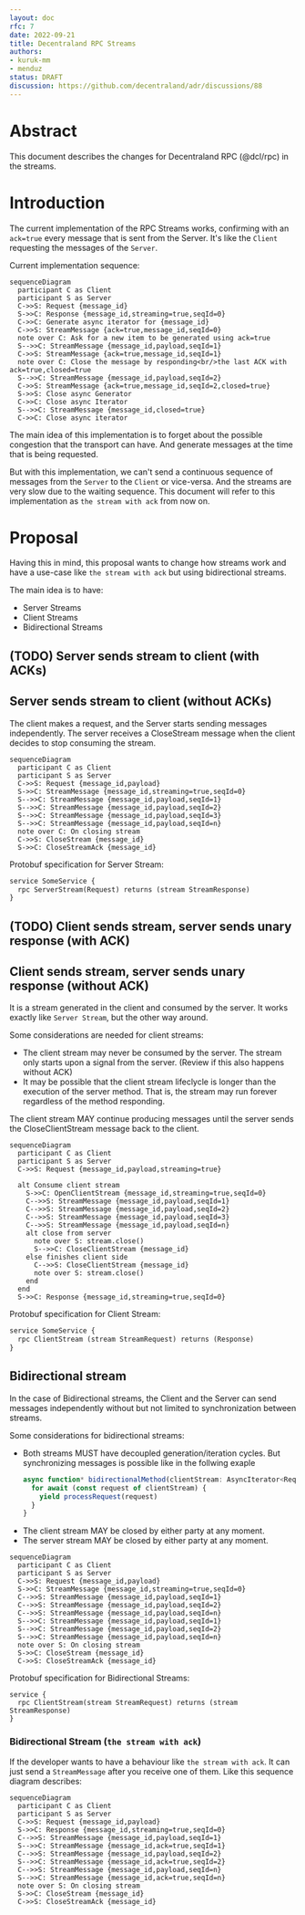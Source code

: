```yaml
---
layout: doc
rfc: 7
date: 2022-09-21
title: Decentraland RPC Streams
authors:
- kuruk-mm
- menduz
status: DRAFT
discussion: https://github.com/decentraland/adr/discussions/88
---
```


# Abstract

This document describes the changes for Decentraland RPC (@dcl/rpc) in the streams.

# Introduction

The current implementation of the RPC Streams works, confirming with an `ack=true` every message that is sent from the Server.
It's like the `Client` requesting the messages of the `Server`.

Current implementation sequence:

```mermaid
sequenceDiagram
  participant C as Client
  participant S as Server
  C->>S: Request {message_id}
  S->>C: Response {message_id,streaming=true,seqId=0}
  C->>C: Generate async iterator for {message_id}
  C->>S: StreamMessage {ack=true,message_id,seqId=0}
  note over C: Ask for a new item to be generated using ack=true
  S-->>C: StreamMessage {message_id,payload,seqId=1}
  C->>S: StreamMessage {ack=true,message_id,seqId=1}
  note over C: Close the message by responding<br/>the last ACK with ack=true,closed=true
  S-->>C: StreamMessage {message_id,payload,seqId=2}
  C->>S: StreamMessage {ack=true,message_id,seqId=2,closed=true}
  S->>S: Close async Generator
  C->>C: Close async Iterator
  S-->>C: StreamMessage {message_id,closed=true}
  C->>C: Close async iterator
```

The main idea of this implementation is to forget about the possible congestion that the transport can have. And generate messages at the time that is being requested.

But with this implementation, we can't send a continuous sequence of messages from the `Server` to the `Client` or vice-versa. And the streams are very slow due to the waiting sequence.
This document will refer to this implementation as `the stream with ack` from now on.

# Proposal

Having this in mind, this proposal wants to change how streams work and have a use-case like `the stream with ack` but using bidirectional streams.

The main idea is to have:

- Server Streams
- Client Streams
- Bidirectional Streams

## (TODO) Server sends stream to client (with ACKs)

## Server sends stream to client (without ACKs)

The client makes a request, and the Server starts sending messages independently. The server receives a CloseStream message when the client decides to stop consuming the stream.

```mermaid
sequenceDiagram
  participant C as Client
  participant S as Server
  C->>S: Request {message_id,payload}
  S->>C: StreamMessage {message_id,streaming=true,seqId=0}
  S-->>C: StreamMessage {message_id,payload,seqId=1}
  S-->>C: StreamMessage {message_id,payload,seqId=2}
  S-->>C: StreamMessage {message_id,payload,seqId=3}
  S-->>C: StreamMessage {message_id,payload,seqId=n}
  note over C: On closing stream
  C->>S: CloseStream {message_id}
  S->>C: CloseStreamAck {message_id}
```

Protobuf specification for Server Stream:

```protobuf
service SomeService {
  rpc ServerStream(Request) returns (stream StreamResponse)
}
```

## (TODO) Client sends stream, server sends unary response (with ACK)

## Client sends stream, server sends unary response (without ACK)

It is a stream generated in the client and consumed by the server. It works exactly like `Server Stream`, but the other way around.

Some considerations are needed for client streams:
- The client stream may never be consumed by the server. The stream only starts upon a signal from the server. (Review if this also happens without ACK)
- It may be possible that the client stream lifeclycle is longer than the execution of the server method. That is, the stream may run forever regardless of the method responding.

The client stream MAY continue producing messages until the server sends the CloseClientStream message back to the client.

```mermaid
sequenceDiagram
  participant C as Client
  participant S as Server
  C->>S: Request {message_id,payload,streaming=true}

  alt Consume client stream
    S->>C: OpenClientStream {message_id,streaming=true,seqId=0}
    C-->>S: StreamMessage {message_id,payload,seqId=1}
    C-->>S: StreamMessage {message_id,payload,seqId=2}
    C-->>S: StreamMessage {message_id,payload,seqId=3}
    C-->>S: StreamMessage {message_id,payload,seqId=n}
    alt close from server
      note over S: stream.close()
      S-->>C: CloseClientStream {message_id}
    else finishes client side
      C-->>S: CloseClientStream {message_id}
      note over S: stream.close()
    end
  end
  S->>C: Response {message_id,streaming=true,seqId=0}
```

Protobuf specification for Client Stream:

```protobuf
service SomeService {
  rpc ClientStream (stream StreamRequest) returns (Response)
}
```

## Bidirectional stream

In the case of Bidirectional streams, the Client and the Server can send messages independently without but not limited to synchronization between streams.

Some considerations for bidirectional streams:
- Both streams MUST have decoupled generation/iteration cycles. But synchronizing messages is possible like in the follwing exaple
  ```ts
  async function* bidirectionalMethod(clientStream: AsyncIterator<Req>): AsyncGenerator<Res> {
    for await (const request of clientStream) {
      yield processRequest(request)
    }
  }
  ```
- The client stream MAY be closed by either party at any moment.
- The server stream MAY be closed by either party at any moment.


```mermaid
sequenceDiagram
  participant C as Client
  participant S as Server
  C->>S: Request {message_id,payload}
  S->>C: StreamMessage {message_id,streaming=true,seqId=0}
  C-->>S: StreamMessage {message_id,payload,seqId=1}
  C-->>S: StreamMessage {message_id,payload,seqId=2}
  C-->>S: StreamMessage {message_id,payload,seqId=n}
  S-->>C: StreamMessage {message_id,payload,seqId=1}
  S-->>C: StreamMessage {message_id,payload,seqId=2}
  S-->>C: StreamMessage {message_id,payload,seqId=n}
  note over S: On closing stream
  S->>C: CloseStream {message_id}
  C->>S: CloseStreamAck {message_id}
```

Protobuf specification for Bidirectional Streams:
```
service {
  rpc ClientStream(stream StreamRequest) returns (stream StreamResponse)
}
```

### Bidirectional Stream (`the stream with ack`)

If the developer wants to have a behaviour like `the stream with ack`. It can just send a `StreamMessage` after you receive one of them. Like this sequence diagram describes:

```mermaid
sequenceDiagram
  participant C as Client
  participant S as Server
  C->>S: Request {message_id,payload}
  S->>C: Response {message_id,streaming=true,seqId=0}
  C-->>S: StreamMessage {message_id,payload,seqId=1}
  S-->>C: StreamMessage {message_id,ack=true,seqId=1}
  C-->>S: StreamMessage {message_id,payload,seqId=2}
  S-->>C: StreamMessage {message_id,ack=true,seqId=2}
  C-->>S: StreamMessage {message_id,payload,seqId=n}
  S-->>C: StreamMessage {message_id,ack=true,seqId=n}
  note over S: On closing stream
  S->>C: CloseStream {message_id}
  C->>S: CloseStreamAck {message_id}
```